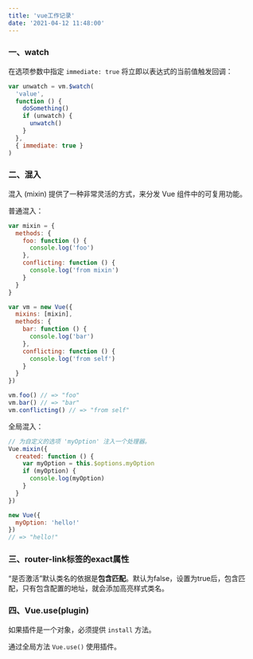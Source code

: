 ```yaml
---
title: 'vue工作记录'
date: '2021-04-12 11:48:00'
---   
```

### 一、watch

在选项参数中指定 `immediate: true` 将立即以表达式的当前值触发回调：

```javascript
var unwatch = vm.$watch(
  'value',
  function () {
    doSomething()
    if (unwatch) {
      unwatch()
    }
  },
  { immediate: true }
)
```

### 二、混入

混入 (mixin) 提供了一种非常灵活的方式，来分发 Vue 组件中的可复用功能。

普通混入：

```javascript
var mixin = {
  methods: {
    foo: function () {
      console.log('foo')
    },
    conflicting: function () {
      console.log('from mixin')
    }
  }
}

var vm = new Vue({
  mixins: [mixin],
  methods: {
    bar: function () {
      console.log('bar')
    },
    conflicting: function () {
      console.log('from self')
    }
  }
})

vm.foo() // => "foo"
vm.bar() // => "bar"
vm.conflicting() // => "from self"
```

全局混入：

```javascript
// 为自定义的选项 'myOption' 注入一个处理器。
Vue.mixin({
  created: function () {
    var myOption = this.$options.myOption
    if (myOption) {
      console.log(myOption)
    }
  }
})

new Vue({
  myOption: 'hello!'
})
// => "hello!"
```

### 三、router-link标签的exact属性

&ldquo;是否激活&rdquo;默认类名的依据是**包含匹配**。默认为false，设置为true后，包含匹配，只有包含配置的地址，就会添加高亮样式类名。

### 四、Vue.use(plugin)

如果插件是一个对象，必须提供 `install` 方法。

通过全局方法 `Vue.use()` 使用插件。